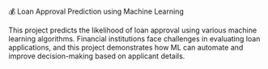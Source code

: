 💰 Loan Approval Prediction using Machine Learning

  This project predicts the likelihood of loan approval using various machine learning algorithms.
Financial institutions face challenges in evaluating loan applications, and this project demonstrates how ML can automate and improve decision-making based on applicant details.

